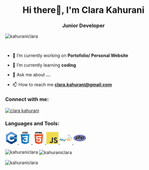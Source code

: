 <h1 align="center">Hi there👋, I'm Clara Kahurani</h1>
<h3 align="center"> Junior Developer</h3>
 
<p align="left"> <img src="https://komarev.com/ghpvc/?username=kahuraniclara&label=Profile%20views&color=0e75b6&style=flat" alt="kahuraniclara" /> </p>

<p align="left"> <a href="https://twitter.com/" target="blank"><img src="https://img.shields.io/twitter/follow/?logo=twitter&style=for-the-badge" alt="" /></a> </p>

- 🔭 I’m currently working on **Portofolio/ Personal Website**

- 🌱 I’m currently learning **coding**

- 💬 Ask me about **...**

- 📫 How to reach me **clara.kahurani@gmail.com**

<h3 align="left">Connect with me:</h3>
<p align="left">
<a href="https://linkedin.com/in/clara kahurani" target="blank"><img align="center" src="https://raw.githubusercontent.com/rahuldkjain/github-profile-readme-generator/master/src/images/icons/Social/linked-in-alt.svg" alt="clara kahurani" height="30" width="40" /></a>
</p>

<h3 align="left">Languages and Tools:</h3>
<p align="left"> <a href="https://www.w3schools.com/cpp/" target="_blank" rel="noreferrer"> <img src="https://raw.githubusercontent.com/devicons/devicon/master/icons/cplusplus/cplusplus-original.svg" alt="cplusplus" width="40" height="40"/> </a> <a href="https://www.w3schools.com/css/" target="_blank" rel="noreferrer"> <img src="https://raw.githubusercontent.com/devicons/devicon/master/icons/css3/css3-original-wordmark.svg" alt="css3" width="40" height="40"/> </a> <a href="https://www.w3.org/html/" target="_blank" rel="noreferrer"> <img src="https://raw.githubusercontent.com/devicons/devicon/master/icons/html5/html5-original-wordmark.svg" alt="html5" width="40" height="40"/> </a> <a href="https://developer.mozilla.org/en-US/docs/Web/JavaScript" target="_blank" rel="noreferrer"> <img src="https://raw.githubusercontent.com/devicons/devicon/master/icons/javascript/javascript-original.svg" alt="javascript" width="40" height="40"/> </a> <a href="https://www.mysql.com/" target="_blank" rel="noreferrer"> <img src="https://raw.githubusercontent.com/devicons/devicon/master/icons/mysql/mysql-original-wordmark.svg" alt="mysql" width="40" height="40"/> </a> <a href="https://www.php.net" target="_blank" rel="noreferrer"> <img src="https://raw.githubusercontent.com/devicons/devicon/master/icons/php/php-original.svg" alt="php" width="40" height="40"/> </a> </p>

<p><img align="left" src="https://github-readme-stats.vercel.app/api/top-langs?username=kahuraniclara&show_icons=true&locale=en&layout=compact" alt="kahuraniclara" /></p>

<p>&nbsp;<img align="center" src="https://github-readme-stats.vercel.app/api?username=kahuraniclara&show_icons=true&locale=en" alt="kahuraniclara" /></p>

<p><img align="center" src="https://github-readme-streak-stats.herokuapp.com/?user=kahuraniclara&" alt="kahuraniclara" /></p>

